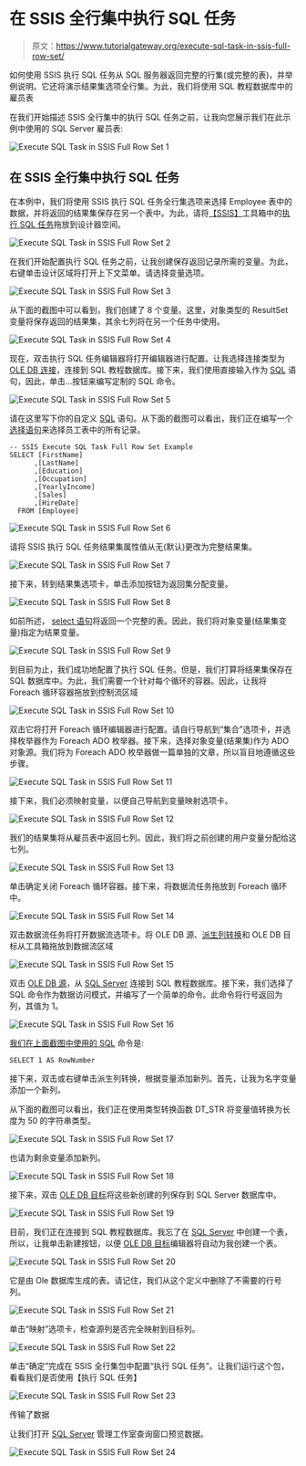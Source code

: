 # 在 SSIS 全行集中执行 SQL 任务

> 原文：<https://www.tutorialgateway.org/execute-sql-task-in-ssis-full-row-set/>

如何使用 SSIS 执行 SQL 任务从 SQL 服务器返回完整的行集(或完整的表)，并举例说明。它还将演示结果集选项全行集。为此，我们将使用 SQL 教程数据库中的雇员表

在我们开始描述 SSIS 全行集中的执行 SQL 任务之前，让我向您展示我们在此示例中使用的 SQL Server 雇员表:

![Execute SQL Task in SSIS Full Row Set 1](img/6b1a2736c9f8739eee5099cf52609db4.png)

## 在 SSIS 全行集中执行 SQL 任务

在本例中，我们将使用 SSIS 执行 SQL 任务全行集选项来选择 Employee 表中的数据，并将返回的结果集保存在另一个表中。为此，请将[【SSIS】](https://www.tutorialgateway.org/ssis/)工具箱中的[执行 SQL 任务](https://www.tutorialgateway.org/execute-sql-task-in-ssis/)拖放到设计器空间。

![Execute SQL Task in SSIS Full Row Set 2](img/a7e1aad2ef2dbecbf733ef38f53820a7.png)

在我们开始配置执行 SQL 任务之前，让我创建保存返回记录所需的变量。为此，右键单击设计区域将打开上下文菜单。请选择变量选项。

![Execute SQL Task in SSIS Full Row Set 3](img/82cd83a4e33a09a0ae897a071f4de259.png)

从下面的截图中可以看到，我们创建了 8 个变量。这里，对象类型的 ResultSet 变量将保存返回的结果集，其余七列将在另一个任务中使用。

![Execute SQL Task in SSIS Full Row Set 4](img/1172071e608967b48aeb05afb44f24e1.png)

现在，双击执行 SQL 任务编辑器将打开编辑器进行配置。让我选择连接类型为 [OLE DB 连接](https://www.tutorialgateway.org/ole-db-connection-manager-in-ssis/)，连接到 SQL 教程数据库。接下来，我们使用直接输入作为 [SQL](https://www.tutorialgateway.org/sql/) 语句，因此，单击…按钮来编写定制的 SQL 命令。

![Execute SQL Task in SSIS Full Row Set 5](img/32b6cb23f4594ea9221c1577e5ce82a9.png)

请在这里写下你的自定义 [SQL](https://www.tutorialgateway.org/sql/) 语句。从下面的截图可以看出，我们正在编写一个[选择语句](https://www.tutorialgateway.org/sql-select-statement/)来选择员工表中的所有记录。

```
-- SSIS Execute SQL Task Full Row Set Example
SELECT [FirstName]
      ,[LastName]
      ,[Education]
      ,[Occupation]
      ,[YearlyIncome]
      ,[Sales]
      ,[HireDate]
  FROM [Employee]
```

![Execute SQL Task in SSIS Full Row Set 6](img/5abe95b227c34ef79eabb93f1d93cc12.png)

请将 SSIS 执行 SQL 任务结果集属性值从无(默认)更改为完整结果集。

![Execute SQL Task in SSIS Full Row Set 7](img/34b4d9cd9c84ce6bcbe772954dfa3b56.png)

接下来，转到结果集选项卡，单击添加按钮为返回集分配变量。

![Execute SQL Task in SSIS Full Row Set 8](img/26eb4ec97e15be938f8c97984e7b4526.png)

如前所述， [select 语句](https://www.tutorialgateway.org/sql-select-statement/)将返回一个完整的表。因此，我们将对象变量(结果集变量)指定为结果变量。

![Execute SQL Task in SSIS Full Row Set 9](img/356c6ad19843e209af5f94e6770a243e.png)

到目前为止，我们成功地配置了执行 SQL 任务。但是，我们打算将结果集保存在 SQL 数据库中。为此，我们需要一个针对每个循环的容器。因此，让我将 Foreach 循环容器拖放到控制流区域

![Execute SQL Task in SSIS Full Row Set 10](img/2b41eb886f1b54f7a343ec6f3e55ee62.png)

双击它将打开 Foreach 循环编辑器进行配置。请自行导航到“集合”选项卡，并选择枚举器作为 Foreach ADO 枚举器。接下来，选择对象变量(结果集)作为 ADO 对象源。我们将为 Foreach ADO 枚举器做一篇单独的文章，所以盲目地遵循这些步骤。

![Execute SQL Task in SSIS Full Row Set 11](img/562ad971ba4afa45ed68fe196443f468.png)

接下来，我们必须映射变量，以便自己导航到变量映射选项卡。

![Execute SQL Task in SSIS Full Row Set 12](img/448ae9ecbee47d316df276d50a9db3e4.png)

我们的结果集将从雇员表中返回七列。因此，我们将之前创建的用户变量分配给这七列。

![Execute SQL Task in SSIS Full Row Set 13](img/9e9f0d7a36c2d73b20dc5d93203edd25.png)

单击确定关闭 Foreach 循环容器。接下来，将数据流任务拖放到 Foreach 循环中。

![Execute SQL Task in SSIS Full Row Set 14](img/bf9c59d03164040e0b9138fe6b11adbd.png)

双击数据流任务将打开数据流选项卡。将 OLE DB 源、[派生列转换](https://www.tutorialgateway.org/derived-column-transformation-in-ssis/)和 OLE DB 目标从工具箱拖放到数据流区域

![Execute SQL Task in SSIS Full Row Set 15](img/4b5691eb0ed65ed3bed6765173a8ae05.png)

双击 [OLE DB 源](https://www.tutorialgateway.org/ole-db-source-in-ssis/)，从 [SQL Server](https://www.tutorialgateway.org/sql/) 连接到 SQL 教程数据库。接下来，我们选择了 SQL 命令作为数据访问模式，并编写了一个简单的命令。此命令将行号返回为列，其值为 1。

![Execute SQL Task in SSIS Full Row Set 16](img/ee95540e53d26fdf9c39cabe0787dd32.png)

[我们在上面截图中使用的 SQL](https://www.tutorialgateway.org/sql/) 命令是:

```
SELECT 1 AS RowNumber
```

接下来，双击或右键单击派生列转换，根据变量添加新列。首先，让我为名字变量添加一个新列。

从下面的截图可以看出，我们正在使用类型转换函数 DT_STR 将变量值转换为长度为 50 的字符串类型。

![Execute SQL Task in SSIS Full Row Set 17](img/a4948bc16b5038064e91a548e2804265.png)

也请为剩余变量添加新列。

![Execute SQL Task in SSIS Full Row Set 18](img/3490b422b65fb87aef35e3822581db5b.png)

接下来，双击 [OLE DB 目标](https://www.tutorialgateway.org/ssis-ole-db-destination/)将这些新创建的列保存到 SQL Server 数据库中。

![Execute SQL Task in SSIS Full Row Set 19](img/0ab598c1490eb51c9ae9c22e9ec9da90.png)

目前，我们正在连接到 SQL 教程数据库。我忘了在 [SQL Server](https://www.tutorialgateway.org/sql/) 中创建一个表，所以，让我单击新建按钮，以便 [OLE DB 目标](https://www.tutorialgateway.org/ssis-ole-db-destination/)编辑器将自动为我创建一个表。

![Execute SQL Task in SSIS Full Row Set 20](img/d719b640567be4f322a1211ef1492f3b.png)

它是由 Ole 数据库生成的表。请记住，我们从这个定义中删除了不需要的行号列。

![Execute SQL Task in SSIS Full Row Set 21](img/6cec73d60bf55feefccb506163300837.png)

单击“映射”选项卡，检查源列是否完全映射到目标列。

![Execute SQL Task in SSIS Full Row Set 22](img/0a55e4ef62ac6d472366d2b9a05e9e2a.png)

单击“确定”完成在 SSIS 全行集包中配置“执行 SQL 任务”。让我们运行这个包，看看我们是否使用【执行 SQL 任务】

![Execute SQL Task in SSIS Full Row Set 23](img/3d900ab78fef58a3673b52bf12283750.png)

传输了数据

让我们打开 [SQL Server](https://www.tutorialgateway.org/sql/) 管理工作室查询窗口预览数据。

![Execute SQL Task in SSIS Full Row Set 24](img/441d8daddbe2ac26fe9d28b8864c5e4e.png)